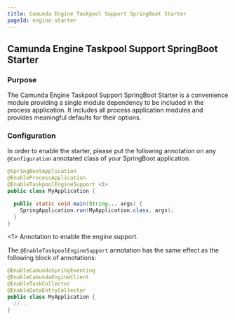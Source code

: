 ```yaml
---
title: Camunda Engine Taskpool Support SpringBoot Starter
pageId: engine-starter
---
```


## Camunda Engine Taskpool Support SpringBoot Starter

### Purpose

The Camunda Engine Taskpool Support SpringBoot Starter is a convenience module providing a single
module dependency to be included in the process application. It includes all process application
modules and provides meaningful defaults for their options.

### Configuration

In order to enable the starter, please put the following annotation on any `@Configuration` annotated
class of your SpringBoot application.


```java
@SpringBootApplication
@EnableProcessApplication
@EnableTaskpoolEngineSupport <1>
public class MyApplication {

  public static void main(String... args) {
    SpringApplication.run(MyApplication.class, args);
  }
}
```
<1> Annotation to enable the engine support.

The `@EnableTaskpoolEngineSupport` annotation has the same effect as the following block of annotations:


```java
@EnableCamundaSpringEventing
@EnableCamundaEngineClient
@EnableTaskCollector
@EnableDataEntryCollector
public class MyApplication {
  //...
}
```
